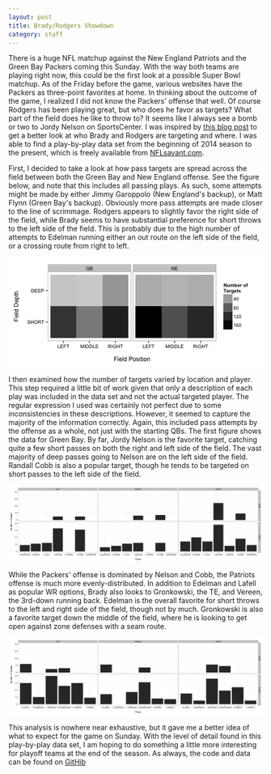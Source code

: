 ```yaml
---
layout: post
title: Brady/Rodgers Showdown
category: stuff
---
```


There is a huge NFL matchup against the New England Patriots and the Green Bay Packers coming this Sunday. With the way both teams are playing right now, this could be the first look at a possible Super Bowl matchup. As of the Friday before the game, various websites have the Packers as three-point favorites at home. In thinking about the outcome of the game, I realized I did not know the Packers' offense that well. Of course Rodgers has been playing great, but who does he favor as targets? What part of the field does he like to throw to? It seems like I always see a bomb or two to Jordy Nelson on SportsCenter. I was inspired by [this blog post](http://www.r-bloggers.com/quarterback-completion-heatmap-using-dplyr/) to get a better look at who Brady and Rodgers are targeting and where. I was able to find a play-by-play data set from the beginning of 2014 season to the present, which is freely available from [NFLsavant.com](http://nflsavant.com/about.php). 

First, I decided to take a look at how pass targets are spread across the field between both the Green Bay and New England offense. See the figure below, and note that this includes all passing plays. As such, some attempts might be made by either Jimmy Garoppolo (New England's backup), or Matt Flynn (Green Bay's backup). Obviously more pass attempts are made closer to the line of scrimmage. Rodgers appears to slightly favor the right side of the field, while Brady seems to have substantial preference for short throws to the left side of the field. This is probably due to the high number of attempts to Edelman running either an out route on the left side of the field, or a crossing route from right to left.




    
![center](/figs/2014-11-28-brady-vs-rodgers/unnamed-chunk-3.png) 

I then examined how the number of targets varied by location and player. This step required a little bit of work given that only a description of each play was included in the data set and not the actual targeted player. The regular expression I used was certainly not perfect due to some inconsistencies in these descriptions. However, it seemed to capture the majority of the information correctly. Again, this included pass attempts by the offense as a whole, not just with the starting QBs. The first figure shows the data for Green Bay. By far, Jordy Nelson is the favorite target, catching quite a few short passes on both the right and left side of the field. The vast majority of deep passes going to Nelson are on the left side of the field. Randall Cobb is also a popular target, though he tends to be targeted on short passes to the left side of the field.



![center](/figs/2014-11-28-brady-vs-rodgers/unnamed-chunk-5.png) 

While the Packers' offense is dominated by Nelson and Cobb, the Patriots offense is much more evenly-distributed. In addition to Edelman and Lafell as popular WR options, Brady also looks to Gronkowski, the TE, and Vereen, the 3rd-down running back. Edelman is the overall favorite for short throws to the left and right side of the field, though not by much. Gronkowski is also a favorite target down the middle of the field, where he is looking to get open against zone defenses with a seam route.  

![center](/figs/2014-11-28-brady-vs-rodgers/unnamed-chunk-6.png) 

This analysis is nowhere near exhaustive, but it gave me a better idea of what to expect for the game on Sunday. With the level of detail found in this play-by-play data set, I am hoping to do something a little more interesting for playoff teams at the end of the season. As always, the code and data can be found on [GitHib](https://github.com/dpmartin42/dpmartin42.github.io)
